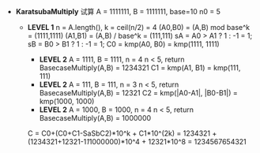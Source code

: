 * __KaratsubaMultiply__
  试算
  A = 1111111, B = 1111111, base=10
  n0 = 5

  * __LEVEL 1__
    n = A.length(), k = ceil(n/2) = 4
    (A0,B0) = (A,B) mod base^k = (1111,1111)
    (A1,B1) = (A,B) / base^k = (111,111)
    sA = A0 > A1 ? 1 : -1 = 1;
    sB = B0 > B1 ? 1 : -1 = 1;
    C0 = kmp(A0, B0) = kmp(1111, 1111)
    * __LEVEL 2__
        A = 1111, B = 1111, n = 4
        n < 5, return BasecaseMultiply(A,B) = 1234321
    C1 = kmp(A1, B1) = kmp(111, 111)
    * __LEVEL 2__
        A = 111, B = 111, n = 3
        n < 5, return BasecaseMultiply(A,B) = 12321
    C2 = kmp(|A0-A1|, |B0-B1|) = kmp(1000, 1000)
    * __LEVEL 2__
        A = 1000, B = 1000, n = 4
        n < 5, return BasecaseMultiply(A,B) = 1000000

    C = C0+(C0+C1-SaSbC2)\*10^k + C1\*10^(2k)
      = 1234321 + (1234321+12321-1*1*1000000)\*10^4 + 12321\*10^8
      = 1234567654321




    

  


   


